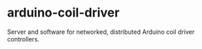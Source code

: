 # arduino-coil-driver
Server and software for networked, distributed Arduino coil driver controllers.
